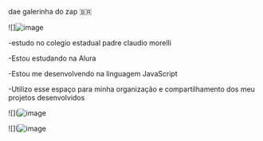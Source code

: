 dae galerinha do zap 🇧🇷

![]![image](https://github.com/user-attachments/assets/a796fdc7-a8e4-4afc-b49f-4405917d2eb1)

-estudo no colegio estadual padre claudio morelli

-Estou estudando na Alura

-Estou me desenvolvendo na linguagem JavaScript

-Utilizo esse espaço para minha organização e compartilhamento dos meu projetos desenvolvidos


![](![image](https://github.com/user-attachments/assets/07c98298-a510-4196-88fc-90cb16455d03)

![](![image](https://github.com/user-attachments/assets/f688e03e-69a0-4497-8bb3-49b9cbd1adda)
